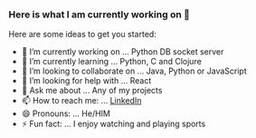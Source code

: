 ### Here is what I am currently working on 👋


Here are some ideas to get you started:

- 🔭 I’m currently working on ... Python DB socket server
- 🌱 I’m currently learning ... Python, C and Clojure
- 👯 I’m looking to collaborate on ... Java, Python or JavaScript
- 🤔 I’m looking for help with ... React
- 💬 Ask me about ... Any of my projects
- 📫 How to reach me: ... [LinkedIn](https://www.linkedin.com/in/matthewflaherty9)
- 😄 Pronouns: ... He/HIM
- ⚡ Fun fact: ... I enjoy watching and playing sports

